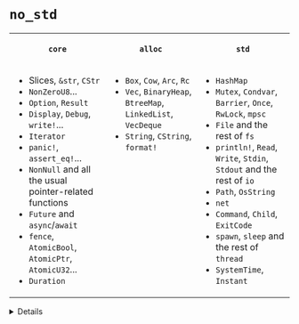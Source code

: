 # `no_std`

<table>
<tr>
<th>

`core`

</th>
<th>

`alloc`

</th>
<th>

`std`

</th>
</tr>
<tr valign="top">
<td>

- Slices, `&str`, `CStr`
- `NonZeroU8`...
- `Option`, `Result`
- `Display`, `Debug`, `write!`...
- `Iterator`
- `panic!`, `assert_eq!`...
- `NonNull` and all the usual pointer-related functions
- `Future` and `async`/`await`
- `fence`, `AtomicBool`, `AtomicPtr`, `AtomicU32`...
- `Duration`

</td>
<td>

- `Box`, `Cow`, `Arc`, `Rc`
- `Vec`, `BinaryHeap`, `BtreeMap`, `LinkedList`, `VecDeque`
- `String`, `CString`, `format!`

</td>
<td>

- `HashMap`
- `Mutex`, `Condvar`, `Barrier`, `Once`, `RwLock`, `mpsc`
- `File` and the rest of `fs`
- `println!`, `Read`, `Write`, `Stdin`, `Stdout` and the rest of `io`
- `Path`, `OsString`
- `net`
- `Command`, `Child`, `ExitCode`
- `spawn`, `sleep` and the rest of `thread`
- `SystemTime`, `Instant`

</td>
</tr>
</table>

<details>

- `HashMap` depends on RNG.
- `std` re-exports the contents of both `core` and `alloc`.

</details>
